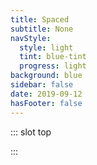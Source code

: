 ```yaml
---
title: Spaced
subtitle: None
navStyle:
  style: light
  tint: blue-tint
  progress: light
background: blue
sidebar: false
date: 2019-09-12
hasFooter: false
---
```


::: slot top

:::

<Loader current="spaced"/>

<Content-GridSection padding="is-small">

  <template v-slot:grid>
    <figure class="image is-square span-2">
      <img class="lazyload" data-src="/images/stompy-robot/birds-eye-sketch.jpg" alt="Spaced sketching">
    </figure>
    <figure class="image is-square span-2">
    <img class="lazyload" data-src="/images/stompy-robot/character-sketch.jpg" alt="Spaced character sketching">
    </figure>
    <figure class="image is-square span-2">
    <img class="lazyload" data-src="/images/stompy-robot/character-model.jpg" alt="Spaced 3D modelling">
    </figure>
    <figure class="image is-square span-2">
    <iframe class="lazyload" data-src="https://player.vimeo.com/video/424005109" frameborder="0" webkitallowfullscreen mozallowfullscreen allowfullscreen></iframe>
    </figure>
    <figure class="image is-square span-2">
    <iframe class="lazyload" data-src="https://player.vimeo.com/video/424004636" frameborder="0" webkitallowfullscreen mozallowfullscreen allowfullscreen></iframe>
    </figure>
    <figure class="image is-square span-2">
    <iframe class="lazyload" data-src="https://player.vimeo.com/video/424006246" frameborder="0" webkitallowfullscreen mozallowfullscreen allowfullscreen></iframe>
    </figure>
  </template>

</Content-GridSection>

<!-- <div class="container is-fullhd content">
<p>
  Spaced challenges the player to keep a fully simulated spaceship functioning in the face of routine (and not-so-routine) missions.
</p>
</div> -->


<!-- <div class="container is-fullhd content" style="overflow-y: hidden">
<div class="columns is-multiline">
  <div class="column is-one-third">
    <figure class="image is-square">
      <img class="lazyload" data-src="/images/stompy-robot/birds-eye-sketch.jpg" alt="Spaced sketching">
    </figure>
  </div>
  <div class="column is-one-third">
    <figure class="image is-square">
      <img class="lazyload" data-src="/images/stompy-robot/character-sketch.jpg" alt="Spaced sketching">
    </figure>
  </div>
  <div class="column is-one-third">
    <figure class="image is-square">
      <img class="lazyload" data-src="/images/stompy-robot/character-model.jpg" alt="Spaced sketching">
    </figure>
  </div>
  <div class="column is-one-third">
    <figure class="image is-square">
      <iframe class="lazyload" data-src="https://player.vimeo.com/video/424005109" frameborder="0" webkitallowfullscreen mozallowfullscreen allowfullscreen></iframe>
    </figure>
  </div>
  <div class="column is-one-third">
    <figure class="image is-square">
      <iframe class="lazyload" data-src="https://player.vimeo.com/video/424004636" frameborder="0" webkitallowfullscreen mozallowfullscreen allowfullscreen></iframe>
    </figure>
  </div>
  <div class="column is-one-third">
    <figure class="image is-square">
      <iframe class="lazyload" data-src="https://player.vimeo.com/video/424006246" frameborder="0" webkitallowfullscreen mozallowfullscreen allowfullscreen></iframe>
    </figure>
  </div>
  <div class="column is-two-thirds">
    <p style="padding-right: 2em;">
      Spaced challenges the player to keep a fully simulated spaceship functioning in the face of routine (and not-so-routine) missions.
    </p>
  </div>
</div>
</div> -->

<!-- <Loader current="spaced"/>

<Content-ImageFrames-SquareImagesRow  :images="[
{ url:'/images/stompy-robot/birds-eye-sketch.jpg', alt:'square test 1', caption:'Square image caption 1', slot:'slot1', iframe:false },
{ url:'/images/stompy-robot/character-sketch.jpg', alt:'square test 2', caption:'Square image caption 2', slot:'slot2', iframe:false },
{ url:'/images/stompy-robot/character-model.jpg', alt:'square test 3', caption:'Square image caption 3', slot:'slot3', iframe:false },
]">

<template slot="content">

## Spaced

<p class="subtitle">
  Cras cursus est sodales, consectetur felis eget, auctor metus. Duis egestas commodo eros in efficitur. Nullam eu consequat leo. Maecenas sit amet arcu ut mauris accumsan semper.
</p>

**Lorem ipsum dolor sit amet**, _consectetur adipiscing elit._ Praesent fermentum mauris in odio tempor, vitae tempus ante condimentum. Maecenas id nibh libero. Vivamus tristique elit eu dui mollis elementum. Vivamus sit amet semper felis. Maecenas non eros non turpis consectetur accumsan ac eget quam. Nam a sapien diam. Mauris blandit.

</template>

<template slot="slot1">

Praesent fermentum mauris in odio tempor, vitae tempus ante condimentum. Maecenas id nibh libero. Vivamus tristique elit eu dui mollis elementum.

</template>

<template slot="slot2">

Fusce ac nunc posuere, tristique nibh at, lacinia nunc. Duis eget fringilla enim. Sed elementum elementum tincidunt.

</template>

<template slot="slot3">

Maecenas sed nibh eleifend, congue felis et, malesuada eros. Nullam a metus quis eros pretium hendrerit ut a turpis.

</template>

</Content-ImageFrames-SquareImagesRow>


<Content-ImageFrames-SquareImagesRow padding="is-medium-large" :content="false" :images="[
{ url:'https://player.vimeo.com/video/424005109', alt:'Prototype video', caption:'Prototype video', slot:'slot1', iframe:true },
{ url:'https://player.vimeo.com/video/424004636', alt:'Animation sample thumbs up', caption:'Animation sample thumbs up', slot:'slot2', iframe:true },
{ url:'https://player.vimeo.com/video/424006246', alt:'Animation sample thumbs up', caption:'Animation sample running', slot:'slot3', iframe:true },
]">

<template slot="slot1">

Praesent fermentum mauris in odio tempor, vitae tempus ante condimentum. Maecenas id nibh libero. Vivamus tristique elit eu dui mollis elementum.

</template>

<template slot="slot2">

Fusce ac nunc posuere, tristique nibh at, lacinia nunc. Duis eget fringilla enim. Sed elementum elementum tincidunt.

</template>

<template slot="slot3">

Maecenas sed nibh eleifend, congue felis et, malesuada eros. Nullam a metus quis eros pretium hendrerit ut a turpis. Suspendisse posuere purus ut lectus commodo, ac pulvinar neque blandit. Mauris a volutpat neque. Ut iaculis ipsum a elementum sodales.

</template>
</Content-ImageFrames-SquareImagesRow> -->

